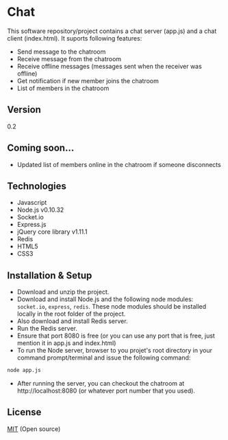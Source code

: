 Chat
====

This software repository/project contains a chat server (app.js) and a chat client (index.html). It suports following features:

  - Send message to the chatroom
  - Receive message from the chatroom
  - Receive offline messages (messages sent when the receiver was offline)
  - Get notification if new member joins the chatroom 
  - List of members in the chatroom


Version
----

0.2


Coming soon...
----
    
  - Updated list of members online in the chatroom if someone disconnects


Technologies
----
* Javascript
* Node.js v0.10.32
* Socket.io
* Express.js
* jQuery core library v1.11.1
* Redis
* HTML5
* CSS3


Installation & Setup
----
* Download and unzip the project.
* Download and install Node.js and the following node modules: `socket.io`, `express`, `redis`. These node modules should be installed locally in the root folder of the project.
* Also download and install Redis server.
* Run the Redis server.
* Ensure that port 8080 is free (or you can use any port that is free, just mention it in app.js and index.html)
* To run the Node server, browser to you projet's root directory in your command prompt/terminal and issue the following command:

```sh
node app.js
```
* After running the server, you can checkout the chatroom at http://localhost:8080 (or whatever port number that you used).


License
----

[MIT] (Open source)

[MIT]:http://opensource.org/licenses/MIT
